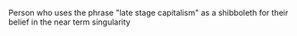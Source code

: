 Person who uses the phrase "late stage capitalism" as a shibboleth for their belief in the near term singularity

